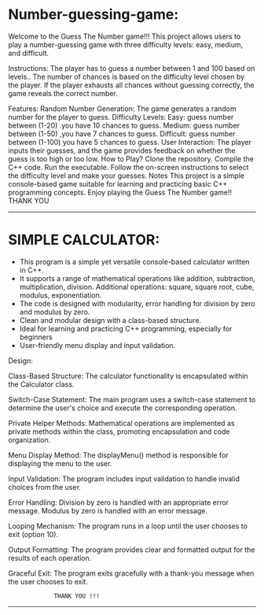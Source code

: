 # Number-guessing-game:
Welcome to the Guess The Number game!!!
     This project allows users to play a number-guessing game with three difficulty levels:
      easy, medium, and difficult.

Instructions:
The player has to guess a number between 1 and 100 based on levels..
The number of chances is based on the difficulty level chosen by the player.
If the player exhausts all chances without guessing correctly, the game reveals the correct number.

Features:
Random Number Generation: The game generates a random number for the player to guess.
Difficulty Levels:
Easy:   guess number between (1-20) .you have 10 chances to guess.
Medium:   guess number between (1-50) ,you have 7 chances to guess.
Difficult:   guess number between (1-100) you have 5 chances to guess.
User Interaction: The player inputs their guesses, and the game provides feedback on whether the guess is too high or too low.
How to Play?
Clone the repository.
Compile the C++ code.
Run the executable.
Follow the on-screen instructions to select the difficulty level and make your guesses.
Notes
This project is a simple console-based game suitable for learning and practicing basic C++ programming concepts.
Enjoy playing the Guess The Number game!!
THANK YOU 
_______________________________________________________________________________________________

# SIMPLE CALCULATOR:
  * This program is a simple yet versatile console-based calculator written in C++.
  * It supports a range of mathematical operations like addition, subtraction, multiplication, division.
    Additional operations: square, square root, cube, modulus, exponentiation.
  * The code is designed with modularity, error handling for division by zero and modulus by zero.
  * Clean and modular design with a class-based structure.
  * Ideal for learning and practicing C++ programming, especially for beginners
  * User-friendly menu display and input validation.

Design:

Class-Based Structure:
    The calculator functionality is encapsulated within the Calculator class.

Switch-Case Statement:
   The main program uses a switch-case statement to determine the user's choice and execute the corresponding operation.

Private Helper Methods:
    Mathematical operations are implemented as private methods within the class, promoting encapsulation and code organization.

Menu Display Method:
    The displayMenu() method is responsible for displaying the menu to the user.

Input Validation:
     The program includes input validation to handle invalid choices from the user.

Error Handling:
     Division by zero is handled with an appropriate error message.
Modulus by zero is handled with an error message.

Looping Mechanism:
    The program runs in a loop until the user chooses to exit (option 10).

Output Formatting:
     The program provides clear and formatted output for the results of each operation.

Graceful Exit:
     The program exits gracefully with a thank-you message when the user chooses to exit.

                 THANK YOU !!!
______________________________________________________________________________________________________


